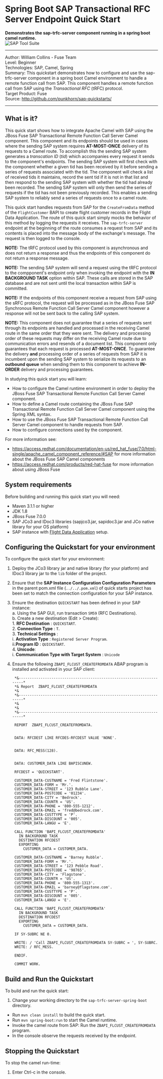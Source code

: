Spring Boot SAP Transactional RFC Server Endpoint Quick Start
=======================================================================================================================
**Demonstrates the sap-trfc-server component running in a spring boot camel runtime.**  
![SAP Tool Suite](../../sap_tool_suite.png "SAP Tool Suite")

***  
Author: William Collins - Fuse Team  
Level: Beginner  
Technologies: SAP, Camel, Spring  
Summary: This quickstart demonstrates how to configure and use the sap-trfc-server component in a spring boot Camel environment to handle a remote function call from SAP. This component handles a remote function call from SAP using the *Transactional RFC* (tRFC) protocol.       
Target Product: Fuse  
Source: <http://github.com/punkhorn/sap-quickstarts/>  

***  

What is it?  
-----------  

This quick start shows how to integrate Apache Camel with SAP using the JBoss Fuse SAP Transactional Remote Function Call Server Camel component. This component and its endpoints should be used in cases where the sending SAP system requires **AT-MOST-ONCE** delivery of its requests to a Camel route. To accomplish this the sending SAP system generates a *transcation ID* (*tid*) which accompanies every request it sends to the component's endpoints. The sending SAP system will first check with the component whether a given tid has been received by it before sending a series of requests associated with the tid. The component will check a list of received tids it maintains, record the sent tid if it is not in that list and then respond to the sending SAP system with whether the tid had already been recorded. The sending SAP system will only then send the series of requests if the tid has not been previously recorded. This enables a sending SAP system to reliably send a series of requests once to a camel route. 

This quick start handles requests from SAP for the `CreateFromData` method of the `FlightCustomer` BAPI to create flight customer records in the Flight Data Application. The route of this quick start simply mocks the behavior of this method by logging the requests it receives. The `sap-trfc-server` endpoint at the beginning of the route consumes a request from SAP and its contents is placed into the message body of the exchange's message. The request is then logged to the console. 

**NOTE:** The tRFC protocol used by this component is asynchronous and does not return a response and thus the endpoints of this component do not return a response message.  

**NOTE:** The sending SAP system will send a request using the tRFC protocol to the compponent's endpoint only when invoking the endpoint with the **IN BACKGROUND TASK** option within SAP. These calls are stored in the SAP database and are not sent until the local transaction within SAP is committed.   

**NOTE:** If the endpoints of this component receive a request from SAP using the sRFC protocol, the request will be processed as in the JBoss Fuse SAP Synchronous Remote Function Call Server Camel component however a response will not be sent back to the calling SAP system.    

**NOTE:** This component does not guarantee that a series of requests sent through its endpoints are handled and processed in the receiving Camel route in the same order that they were sent. The delivery and processing order of these requests may differ on the receiving Camel route due to communication errors and resends of a document list. This component only guarantees that each request is processed **AT-MOST-ONCE**. To guarantee the delivery **and** processing order of a series of requests from SAP it is incumbent upon the sending SAP system to serialize its requests to an **outbound queue** when sending them to this component to achieve **IN-ORDER** delivery and processing guarantees.  

In studying this quick start you will learn:

* How to configure the Camel runtime environment in order to deploy the JBoss Fuse SAP Transactional Remote Function Call Server Camel component. 
* How to define a Camel route containing the JBoss Fuse SAP Transactional Remote Function Call Server Camel component using the Spring XML syntax.
* How to use the JBoss Fuse SAP Transactional Remote Function Call Server Camel component to handle requests from SAP. 
* How to configure connections used by the component.

For more information see:

* <https://access.redhat.com/documentation/en-us/red_hat_fuse/7.0/html-single/apache_camel_component_reference/#SAP> for more information about the JBoss Fuse SAP Camel components 
* <https://access.redhat.com/products/red-hat-fuse> for more information about using JBoss Fuse

System requirements
-------------------

Before building and running this quick start you will need:

* Maven 3.1.1 or higher
* JDK 1.8
* JBoss Fuse 7.0.0
* SAP JCo3 and IDoc3 libraries (sapjco3.jar, sapidoc3.jar and JCo native library for your OS platform)
* SAP instance with [Flight Data Application](http://help.sap.com/saphelp_erp60_sp/helpdata/en/db/7c623cf568896be10000000a11405a/content.htm) setup.

Configuring the Quickstart for your environment
-----------------------------------------------

To configure the quick start for your environment: 

1. Deploy the JCo3 library jar and native library (for your platform) and IDoc3 library jar to the `lib` folder of the project.
2. Ensure that the **SAP Instance Configuration Configuration Parameters** in the parent pom.xml file (`../../.pom.xml`) of quick starts project has been set to match the connection configuration for your SAP instance.  
3. Ensure the destination `QUICKSTART` has been defined in your SAP instance:   
	a. Using the SAP GUI, run transaction `SM59` (RFC Destinations).    
    b. Create a new destination (Edit > Create):  
		1. **RFC Destination** : `QUICKSTART`.    
        2. **Connection Type** : `T`.    
        3. **Technical Settings** :    
            i. **Activation Type** : `Registered Server Program`.    
            ii.**Program ID** : `QUICKSTART`.   
        4. **Unicode**:   
        	i. **Communication Type with Target System** : `Unicode`   
4. Ensure the following `ZBAPI_FLCUST_CREATEFROMDATA` ABAP program is installed and activated in your SAP client:  

		*&---------------------------------------------------------------------*
		*& Report  ZBAPI_FLCUST_CREATEFROMDATA
		*&
		*&---------------------------------------------------------------------*
		*&
		*&
		*&---------------------------------------------------------------------*
		
		REPORT  ZBAPI_FLCUST_CREATEFROMDATA.
		
		
		DATA: RFCDEST LIKE RFCDES-RFCDEST VALUE 'NONE'.
		
		
		DATA: RFC_MESS(128).
		
		
		DATA: CUSTOMER_DATA LIKE BAPISCUNEW.
		
		RFCDEST = 'QUICKSTART'.
		
		CUSTOMER_DATA-CUSTNAME = 'Fred Flintstone'.
		CUSTOMER_DATA-FORM = 'Mr.'.
		CUSTOMER_DATA-STREET = '123 Rubble Lane'.
		CUSTOMER_DATA-POSTCODE = '01234'.
		CUSTOMER_DATA-CITY = 'Bedrock'.
		CUSTOMER_DATA-COUNTR = 'US'.
		CUSTOMER_DATA-PHONE = '800-555-1212'.
		CUSTOMER_DATA-EMAIL = 'fred@bedrock.com'.
		CUSTOMER_DATA-CUSTTYPE = 'P'.
		CUSTOMER_DATA-DISCOUNT = '005'.
		CUSTOMER_DATA-LANGU = 'E'.
		
		CALL FUNCTION 'BAPI_FLCUST_CREATEFROMDATA'
		  IN BACKGROUND TASK
		  DESTINATION RFCDEST
		  EXPORTING
		    CUSTOMER_DATA = CUSTOMER_DATA.
		
		CUSTOMER_DATA-CUSTNAME = 'Barney Rubble'.
		CUSTOMER_DATA-FORM = 'Mr.'.
		CUSTOMER_DATA-STREET = '123 Pebble Road'.
		CUSTOMER_DATA-POSTCODE = '98765'.
		CUSTOMER_DATA-CITY = 'Flagstone'.
		CUSTOMER_DATA-COUNTR = 'US'.
		CUSTOMER_DATA-PHONE = '800-555-1313'.
		CUSTOMER_DATA-EMAIL = 'barney@flagstone.com'.
		CUSTOMER_DATA-CUSTTYPE = 'P'.
		CUSTOMER_DATA-DISCOUNT = '005'.
		CUSTOMER_DATA-LANGU = 'E'.
		
		CALL FUNCTION 'BAPI_FLCUST_CREATEFROMDATA'
		  IN BACKGROUND TASK
		  DESTINATION RFCDEST
		  EXPORTING
		    CUSTOMER_DATA = CUSTOMER_DATA.
		
		IF SY-SUBRC NE 0.
		
		WRITE: / 'Call ZBAPI_FLCUST_CREATEFROMDATA SY-SUBRC = ', SY-SUBRC.
		WRITE: / RFC_MESS.
		
		ENDIF.
		
		COMMIT WORK.

Build and Run the Quickstart
----------------------------

To build and run the quick start:

1. Change your working directory to the `sap-trfc-server-spring-boot` directory.
* Run `mvn clean install` to build the quick start.
* Run `mvn spring-boot:run` to start the Camel runtime.
* Invoke the camel route from SAP:  Run the `ZBAPI_FLCUST_CREATEFROMDATA` program.  
* In the console observe the requests received by the endpoint.  

Stopping the Quickstart
-----------------------

To stop the camel run-time:

1. Enter Ctrl-c in the console.

